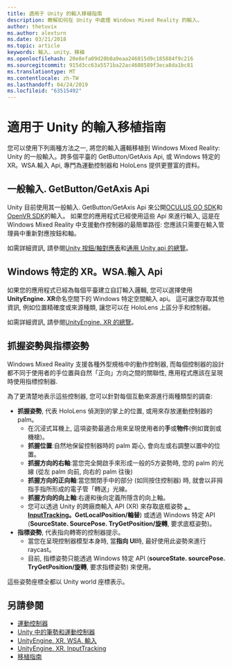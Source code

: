 ```yaml
---
title: 適用于 Unity 的輸入移植指南
description: 瞭解如何在 Unity 中處理 Windows Mixed Reality 的輸入。
author: thetuvix
ms.author: alexturn
ms.date: 03/21/2018
ms.topic: article
keywords: 輸入、unity、移植
ms.openlocfilehash: 20e8efa09d20b0a9eaa246015d9c185884f9c216
ms.sourcegitcommit: 915d3cc63a5571ba22ac4608589f3eca8da1bc81
ms.translationtype: MT
ms.contentlocale: zh-TW
ms.lasthandoff: 04/24/2019
ms.locfileid: "63515492"
---
```

# <a name="input-porting-guide-for-unity"></a>適用于 Unity 的輸入移植指南

您可以使用下列兩種方法之一, 將您的輸入邏輯移植到 Windows Mixed Reality: Unity 的一般輸入。跨多個平臺的 GetButton/GetAxis Api, 或 Windows 特定的 XR。WSA.輸入 Api, 專門為運動控制器和 HoloLens 提供更豐富的資料。

## <a name="general-inputgetbuttongetaxis-apis"></a>一般輸入. GetButton/GetAxis Api

Unity 目前使用其一般輸入. GetButton/GetAxis Api 來公開[OCULUS GO SDK](https://docs.unity3d.com/Manual/OculusControllers.html)和[OpenVR SDK](https://docs.unity3d.com/Manual/OpenVRControllers.html)的輸入。 如果您的應用程式已經使用這些 Api 來進行輸入, 這是在 Windows Mixed Reality 中支援動作控制器的最簡單路徑: 您應該只需要在輸入管理員中重新對應按鈕和軸。

如需詳細資訊, 請參閱[Unity 按鈕/軸對應表](gestures-and-motion-controllers-in-unity.md#unity-buttonaxis-mapping-table)和[通用 Unity api 的總覽](gestures-and-motion-controllers-in-unity.md#common-unity-apis-inputgetbuttongetaxis)。

## <a name="windows-specific-xrwsainput-apis"></a>Windows 特定的 XR。WSA.輸入 Api

如果您的應用程式已經為每個平臺建立自訂輸入邏輯, 您可以選擇使用**UnityEngine. XR**命名空間下的 Windows 特定空間輸入 api。 這可讓您存取其他資訊, 例如位置精確度或來源種類, 讓您可以在 HoloLens 上區分手和控制器。

如需詳細資訊, 請參閱[UnityEngine. XR 的總覽](gestures-and-motion-controllers-in-unity.md#windows-specific-apis-xrwsainput)。

## <a name="grip-pose-vs-pointing-pose"></a>抓握姿勢與指標姿勢

Windows Mixed Reality 支援各種外型規格中的動作控制器, 而每個控制器的設計都不同于使用者的手位置與自然「正向」方向之間的關聯性, 應用程式應該在呈現時使用指標控制器.

為了更清楚地表示這些控制器, 您可以針對每個互動來源進行兩種類型的調查:

* **抓握姿勢**, 代表 HoloLens 偵測到的掌上的位置, 或用來存放運動控制器的 palm。
    * 在沉浸式耳機上, 這項姿勢最適合用來呈現使用者的**手**或**物件**(例如寶劍或機槍)。
    * **抓握位置**:自然地保留控制器時的 palm 距心, 會向左或右調整以置中的位置。
    * **抓握方向的右軸**:當您完全開啟手來形成一般的5方姿勢時, 您的 palm 的光線 (從左 palm 向前, 向右的 palm 往後)
    * **抓握方向的正向軸**:當您關閉手中的部分 (如同按住控制器) 時, 就會以非拇指手指所形成的電子管「轉送」光線。
    * **抓握方向的向上軸**:右邊和後向定義所隱含的向上軸。
    * 您可以透過 Unity 的跨廠商輸入 API (XR) 來存取底框姿勢 **[。InputTracking](https://docs.unity3d.com/ScriptReference/XR.InputTracking.html)。GetLocalPosition/輪替**) 或透過 Windows 特定 API (**SourceState. SourcePose. TryGetPosition/旋轉**, 要求底框姿勢)。
* **指標姿勢**, 代表指向轉寄的控制器提示。
    * 當您在呈現控制器模型本身時, 當**指向 UI**時, 最好使用此姿勢來進行 raycast。
    * 目前, 指標姿勢只能透過 Windows 特定 API (**sourceState. sourcePose. TryGetPosition/旋轉**, 要求指標姿勢) 來使用。

這些姿勢座標全都以 Unity world 座標表示。

## <a name="see-also"></a>另請參閱
* [運動控制器](motion-controllers.md)
* [Unity 中的筆勢和運動控制器](gestures-and-motion-controllers-in-unity.md)
* [UnityEngine. XR. WSA. 輸入](https://docs.unity3d.com/ScriptReference/XR.WSA.Input.InteractionManager.html)
* [UnityEngine. XR. InputTracking](https://docs.unity3d.com/ScriptReference/XR.InputTracking.html)
* [移植指南](porting-guides.md)
